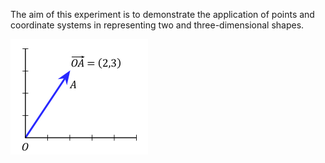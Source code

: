 The aim of this experiment is to demonstrate the application of points and coordinate systems in representing two and three-dimensional shapes.

<img src="images/vector.svg.png">
